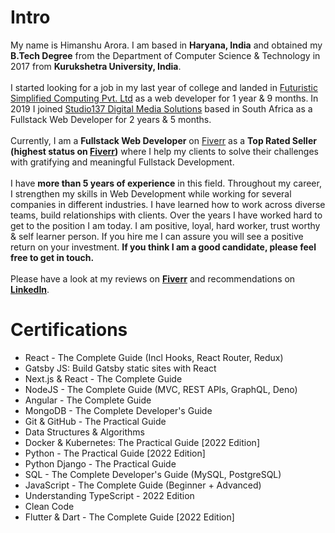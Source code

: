 
# Intro

My name is Himanshu Arora. I am based in **Haryana, India** and obtained my **B.Tech Degree** from the Department of Computer Science & Technology in 2017 from **Kurukshetra University, India**.
\
\
I started looking for a job in my last year of college and landed in [Futuristic Simplified Computing Pvt. Ltd](https://www.fsc.co.in/) as a web developer for 1 year & 9 months. In 2019 I joined [Studio137 Digital Media Solutions](https://studio137.co.za/) based in South Africa as a Fullstack Web Developer for 2 years & 5 months.
\
\
Currently, I am a **Fullstack Web Developer** on [Fiverr](https://www.fiverr.com/himanshu_arora1) as a **Top Rated Seller (highest status on [Fiverr](https://www.fiverr.com/himanshu_arora1))** where I help my clients to solve their challenges with gratifying and meaningful Fullstack Development. 
\
\
I have **more than 5 years of experience** in this field. Throughout my career, I strengthen my skills in Web Development while working for several companies in different industries. I have learned how to work across diverse teams, build relationships with clients. Over the years I have worked hard to get to the position I am today. I am positive, loyal, hard worker, trust worthy & self learner person. If you hire me I can assure you will see a positive return on your investment. **If you think I am a good candidate, please feel free to get in touch.**
\
\
Please have a look at my reviews on **[Fiverr](https://www.fiverr.com/himanshu_arora1)** and recommendations on **[LinkedIn](https://www.linkedin.com/in/himanshu-1012/)**. 

# Certifications

- React - The Complete Guide (Incl Hooks, React Router, Redux)
- Gatsby JS: Build Gatsby static sites with React
- Next.js & React - The Complete Guide
- NodeJS - The Complete Guide (MVC, REST APIs, GraphQL, Deno)
- Angular - The Complete Guide
- MongoDB - The Complete Developer's Guide
- Git & GitHub - The Practical Guide
- Data Structures & Algorithms
- Docker & Kubernetes: The Practical Guide [2022 Edition]
- Python - The Practical Guide [2022 Edition]
- Python Django - The Practical Guide
- SQL - The Complete Developer's Guide (MySQL, PostgreSQL)
- JavaScript - The Complete Guide (Beginner + Advanced)
- Understanding TypeScript - 2022 Edition
- Clean Code
- Flutter & Dart - The Complete Guide [2022 Edition]
<!---
- Master the Coding Interview: Data Structures + Algorithms
- JavaScript Unit Testing - The Practical Guide
- Build a Backend REST API with Python & Django - Beginner
- Build a Backend REST API with Python & Django - Advanced
- React Native - The Practical Guide [2022]
-->